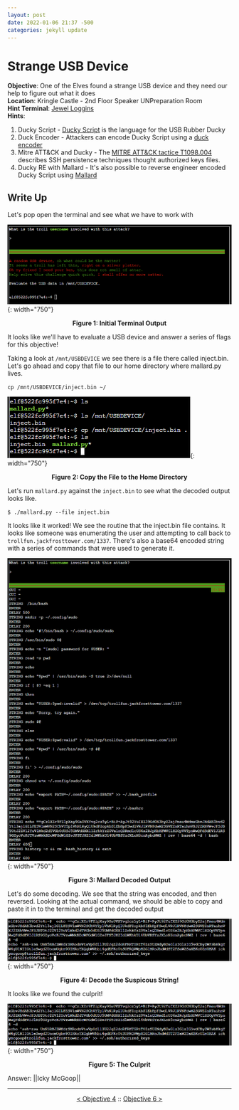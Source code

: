 ```yaml
---
layout: post
date: 2022-01-06 21:37 -500
categories: jekyll update
---
```


# Strange USB Device

**Objective**: One of the Elves found a strange USB device and they need our help to figure out what it does  
**Location**: Kringle Castle - 2nd Floor Speaker UNPreparation Room  
**Hint Terminal**: [Jewel Loggins](/write_ups/2021_sans_hhc/term/2022-01-07-SANS-Holiday-Hack-IPv6-Sandbox)  
**Hints**:
1. Ducky Script - [Ducky Script](https://docs.hak5.org/hc/en-us/articles/360010555153-Ducky-Script-the-USB-Rubber-Ducky-language) is the language for the USB Rubber Ducky
2. Duck Encoder - Attackers can encode Ducky Script using a [duck encoder](https://docs.hak5.org/hc/en-us/articles/360010471234-Writing-your-first-USB-Rubber-Ducky-Payload)
3. Mitre ATT&CK and Ducky - The [MITRE ATT&CK tactice T1098.004](https://attack.mitre.org/techniques/T1098/004/) describes SSH persistence techniques thought authorized keys files.
4. Ducky RE with Mallard - It's also possible to reverse engineer encoded Ducky Script using [Mallard](https://github.com/dagonis/Mallard)

## Write Up

Let's pop open the terminal and see what we have to work with

![Initial Terminal Output](/assets/img/2021_sans_hhc/obj/obj05/picture_1.PNG){: width="750"}
<p align="center"><strong>Figure 1: Initial Terminal Output</strong></p>

It looks like we'll have to evaluate a USB device and answer a series of flags for this objective!

Taking a look at `/mnt/USBDEVICE` we see there is a file there called inject.bin. Let's go ahead and copy that file to our home directory where mallard.py lives.

```
cp /mnt/USBDEVICE/inject.bin ~/
```

![Copy File](/assets/img/2021_sans_hhc/obj/obj05/picture_2.PNG){: width="750"}
<p align="center"><strong>Figure 2: Copy the File to the Home Directory</strong></p>

Let's run `mallard.py` against the `inject.bin` to see what the decoded output looks like.

```
$ ./mallard.py --file inject.bin
```

It looks like it worked! We see the routine that the inject.bin file contains. It looks like someone was enumerating the user and attempting to call back to `trollfun.jackfrosttower.com/1337`. There's also a base64 encoded string with a series of commands that were used to generate it.

![Mallard Output](/assets/img/2021_sans_hhc/obj/obj05/picture_3.PNG){: width="750"}
<p align="center"><strong>Figure 3: Mallard Decoded Output</strong></p>

Let's do some decoding. We see that the string was encoded, and then reversed. Looking at the actual command, we should be able to copy and paste it in to the terminal and get the decoded output

![Decode Suspect String](/assets/img/2021_sans_hhc/obj/obj05/picture_4.PNG){: width="750"}
<p align="center"><strong>Figure 4: Decode the Suspicous String!</strong></p>

It looks like we found the culprit!

![The Culprit](/assets/img/2021_sans_hhc/obj/obj05/picture_4.PNG){: width="750"}
<p align="center"><strong>Figure 5: The Culprit</strong></p>

Answer: ||Icky McGoop||

---
<p align="center"><a href="/write_ups/2021_sans_hhc/obj/2022-01-06-SANS-Holiday-Hack-Objective-4">< Objective 4</a> :: <a href="/write_ups/2021_sans_hhc/obj/2022-01-06-SANS-Holiday-Hack-Objective-6">Objective 6 ></a></p>